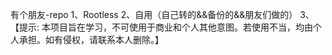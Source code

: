 有个朋友-repo
1、Rootless
2、自用（自己转的&&备份的&&朋友们做的）
3、【提示: 本项目旨在学习，不可使用于商业和个人其他意图。若使用不当，均由个人承担。如有侵权，请联系本人删除。】